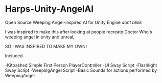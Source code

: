 # Harps-Unity-AngelAI
Open Source Weeping Angel-inspired AI for Unity Engine *dont blink*



I was inspired to make this after looking at people recreate Doctor Who's weeping angel in unity and unreal,

SO I WAS INSPIRED TO MAKE MY OWN!

Included-

-Kitbashed Simple First Person PlayerController
-UI Sway Script
-Flashlight Sway Script
-WeepingAngel Script
-Basic Sounds for actions performed by WeepingAngel
